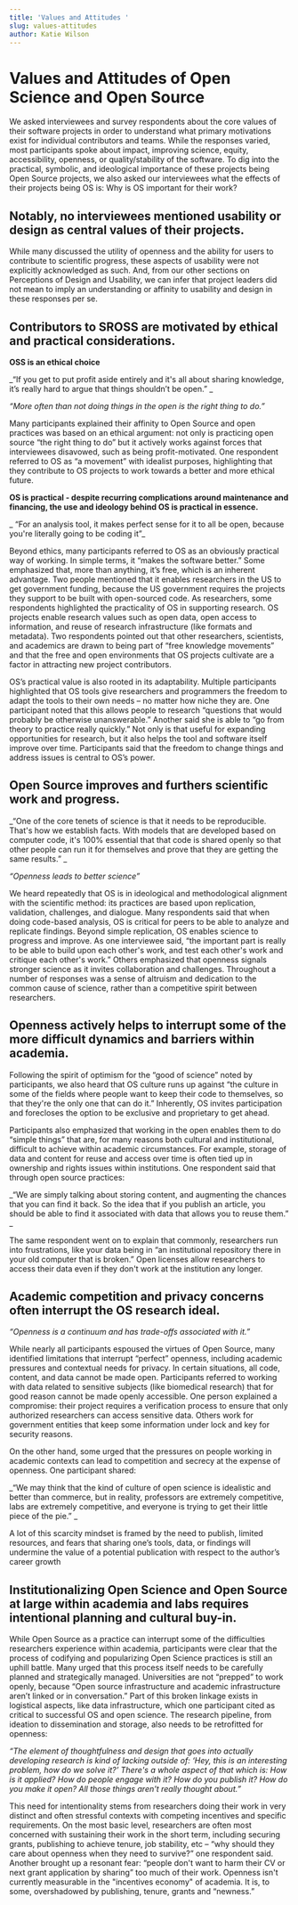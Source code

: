 ```yaml
---
title: 'Values and Attitudes '
slug: values-attitudes
author: Katie Wilson
---
```

# Values and Attitudes of Open Science and Open Source 

We asked interviewees and survey respondents about the core values of their software projects in order to understand what primary motivations exist for individual contributors and teams. While the responses varied, most participants spoke about impact, improving science, equity, accessibility, openness, or quality/stability of the software. To dig into the practical, symbolic, and ideological importance of these projects being Open Source projects, we also asked our interviewees what the effects of their projects being OS is: Why is OS important for their work? 

## Notably, no interviewees mentioned usability or design as central values of their projects. 

While many discussed the utility of openness and the ability for users to contribute to scientific progress, these aspects of usability were not explicitly acknowledged as such. And, from our other sections on Perceptions of Design and Usability, we can infer that project leaders did not mean to imply an understanding or affinity to usability and design in these responses per se. 

## 

## Contributors to SROSS are motivated by ethical and practical considerations.  

**OSS is an ethical choice**

_“If you get to put profit aside entirely and it's all about sharing knowledge, it’s really hard to argue that things shouldn’t be open.” _

_“More often than not doing things in the open is the right thing to do.”_

Many participants explained their affinity to Open Source and open practices was based on an ethical argument: not only is practicing open source “the right thing to do” but it actively works against forces that interviewees disavowed, such as being profit-motivated. One respondent referred to OS as “a movement” with idealist purposes, highlighting that they contribute to OS projects to work towards a better and more ethical future. 

**OS is practical - despite recurring complications around maintenance and financing, the use and ideology behind OS is practical in essence.**

_ “For an analysis tool, it makes perfect sense for it to all be open, because you're literally going to be coding it”_

Beyond ethics, many participants referred to OS as an obviously practical way of working. In simple terms, it “makes the software better.” Some emphasized that, more than anything, it’s free, which is an inherent advantage. Two people mentioned that it enables researchers in the US to get government funding, because the US government requires the projects they support to be built with open-sourced code. As researchers, some respondents highlighted the practicality of OS in supporting research. OS projects enable research values such as open data, open access to information, and reuse of research infrastructure (like formats and metadata). Two respondents pointed out that other researchers, scientists, and academics are drawn to being part of “free knowledge movements” and that the free and open environments that OS projects cultivate are a factor in attracting new project contributors.

OS’s practical value is also rooted in its adaptability. Multiple participants highlighted that OS tools give researchers and programmers the freedom to adapt the tools to their own needs – no matter how niche they are. One participant noted that this allows people to research “questions that would probably be otherwise unanswerable.” Another said she is able to “go from theory to practice really quickly.” Not only is that useful for expanding opportunities for research, but it also helps the tool and software itself improve over time. Participants said that the freedom to change things and address issues is central to OS’s power. 



## Open Source improves and furthers scientific work and progress. 

_“One of the core tenets of science is that it needs to be reproducible. That's how we establish facts. With models that are developed based on computer code, it's 100% essential that that code is shared openly so that other people can run it for themselves and prove that they are getting the same results.” _

_“Openness leads to better science”_

We heard repeatedly that OS is in ideological and methodological alignment with the scientific method: its practices are based upon replication, validation, challenges, and dialogue. Many respondents said that when doing code-based analysis, OS is critical for peers to be able to analyze and replicate findings. Beyond simple replication, OS enables science to progress and improve. As one interviewee said, “the important part is really to be able to build upon each other's work, and test each other's work and critique each other's work.” Others emphasized that openness signals stronger science as it invites collaboration and challenges. Throughout a number of responses was a sense of altruism and dedication to the common cause of science, rather than a competitive spirit between researchers. 



## Openness actively helps to interrupt some of the more difficult dynamics and barriers within academia. 

Following the spirit of optimism for the “good of science” noted by participants, we also heard that OS culture runs up against “the culture in some of the fields where people want to keep their code to themselves, so that they're the only one that can do it.” Inherently, OS invites participation and forecloses the option to be exclusive and proprietary to get ahead. 

Participants also emphasized that working in the open enables them to do “simple things” that are, for many reasons both cultural and institutional, difficult to achieve within academic circumstances. For example, storage of data and content for reuse and access over time is often tied up in ownership and rights issues within institutions. One respondent said that through open source practices:

_“We are simply talking about storing content, and augmenting the chances that you can find it back. So the idea that if you publish an article, you should be able to find it associated with data that allows you to reuse them.” _

The same respondent went on to explain that commonly, researchers run into frustrations, like your data being in “an institutional repository there in your old computer that is broken.” Open licenses allow researchers to access their data even if they don't work at the institution any longer. 



## Academic competition and privacy concerns often interrupt the OS research ideal.

_“Openness is a continuum and has trade-offs associated with it.”_

While nearly all participants espoused the virtues of Open Source, many identified limitations that interrupt “perfect” openness, including academic pressures and contextual needs for privacy. In certain situations, all code, content, and data cannot be made open. Participants referred to working with data related to sensitive subjects (like biomedical research) that for good reason cannot be made openly accessible. One person explained a compromise: their project requires a verification process to ensure that only authorized researchers can access sensitive data. Others work for government entities that keep some information under lock and key for security reasons. 

On the other hand, some urged that the pressures on people working in academic contexts can lead to competition and secrecy at the expense of openness. One participant shared: 

_“We may think that the kind of culture of open science is idealistic and better than commerce, but in reality, professors are extremely competitive, labs are extremely competitive, and everyone is trying to get their little piece of the pie.” _

A lot of this scarcity mindset is framed by the need to publish, limited resources, and fears that sharing one’s tools, data, or findings will undermine the value of a potential publication with respect to the author’s career growth

## Institutionalizing Open Science and Open Source at large within academia and labs requires intentional planning and cultural buy-in. 

While Open Source as a practice can interrupt some of the difficulties researchers experience within academia, participants were clear that the process of codifying and popularizing Open Science practices is still an uphill battle. Many urged that this process itself needs to be carefully planned and strategically managed. Universities are not “prepped” to work openly, because “Open source infrastructure and academic infrastructure aren’t linked or in conversation.” Part of this broken linkage exists in logistical aspects, like data infrastructure, which one participant cited as critical to successful OS and open science. The research pipeline, from ideation to dissemination and storage, also needs to be retrofitted for openness: 

_“The element of thoughtfulness and design that goes into actually developing research is kind of lacking outside of: ‘Hey, this is an interesting problem, how do we solve it?’ There's a whole aspect of that which is: How is it applied? How do people engage with it? How do you publish it? How do you make it open? All those things aren't really thought about.”_

This need for intentionality stems from researchers doing their work in very distinct and often stressful contexts with competing incentives and specific requirements. On the most basic level, researchers are often most concerned with sustaining their work in the short term, including securing grants, publishing to achieve tenure, job stability, etc – “why should they care about openness when they need to survive?” one respondent said. Another brought up a resonant fear: “people don't want to harm their CV or next grant application by sharing” too much of their work. Openness isn't currently measurable in the "incentives economy" of academia. It is, to some, overshadowed by publishing, tenure, grants and “newness.”
